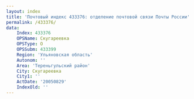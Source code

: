 ```yaml
---
layout: index
title: 'Почтовый индекс 433376: отделение почтовой связи Почты России'
permalink: /433376/
data:
    Index: 433376
    OPSName: Скугареевка
    OPSType: О
    OPSSubm: 433399
    Region: 'Ульяновская область'
    Autonom: ''
    Area: 'Тереньгульский район'
    City: Скугареевка
    City1: ''
    ActDate: '20050829'
    IndexOld: ''
---
```

